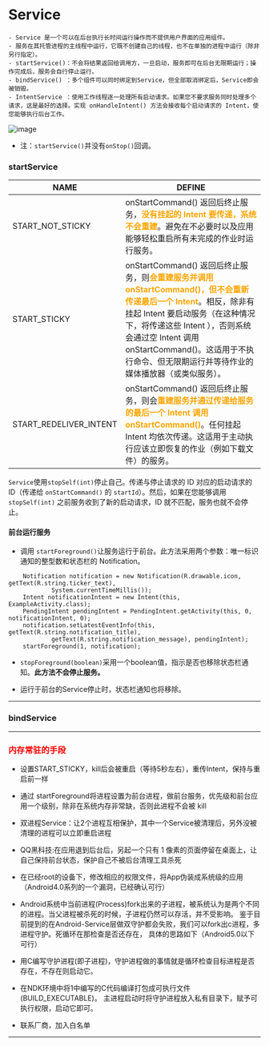 # Service #

	- Service 是一个可以在后台执行长时间运行操作而不提供用户界面的应用组件。
	- 服务在其托管进程的主线程中运行，它既不创建自己的线程，也不在单独的进程中运行（除非另行指定）。
	- startService()：不会将结果返回给调用方，一旦启动，服务即可在后台无限期运行；操作完成后，服务会自行停止运行。
	- bindService() ：多个组件可以同时绑定到Service，但全部取消绑定后，Service即会被销毁。
	- IntentService ：使用工作线程逐一处理所有启动请求。如果您不要求服务同时处理多个请求，这是最好的选择。实现 onHandleIntent() 方法会接收每个启动请求的 Intent，使您能够执行后台工作。


![image](https://developer.android.google.cn/images/service_lifecycle.png)

* 注：`startService()`并没有`onStop()`回调。

### startService ###

NAME|DEFINE
-|-
START_NOT_STICKY|onStartCommand() 返回后终止服务，<font color = orange>**没有挂起的 Intent 要传递，系统不会重建**</font>。避免在不必要时以及应用能够轻松重启所有未完成的作业时运行服务。
START_STICKY|onStartCommand() 返回后终止服务，则<font color = orange>**会重建服务并调用 onStartCommand()，但不会重新传递最后一个 Intent**</font>。相反，除非有挂起 Intent 要启动服务（在这种情况下，将传递这些 Intent ），否则系统会通过空 Intent 调用 onStartCommand()。这适用于不执行命令、但无限期运行并等待作业的媒体播放器（或类似服务）。
START_REDELIVER_INTENT|onStartCommand() 返回后终止服务，则会<font color = orange>**重建服务并通过传递给服务的最后一个 Intent 调用 onStartCommand()**</font>。任何挂起 Intent 均依次传递。这适用于主动执行应该立即恢复的作业（例如下载文件）的服务。


`Service`使用`stopSelf(int)`停止自己。传递与停止请求的 ID 对应的启动请求的 ID（传递给 `onStartCommand()` 的 `startId`）。然后，如果在您能够调用 `stopSelf(int)` 之前服务收到了新的启动请求，ID 就不匹配，服务也就不会停止。

#### 前台运行服务 ####
- 调用 `startForeground()`让服务运行于前台。此方法采用两个参数：唯一标识通知的整型数和状态栏的 Notification。

```
	Notification notification = new Notification(R.drawable.icon, getText(R.string.ticker_text),
	        System.currentTimeMillis());
	Intent notificationIntent = new Intent(this, ExampleActivity.class);
	PendingIntent pendingIntent = PendingIntent.getActivity(this, 0, notificationIntent, 0);
	notification.setLatestEventInfo(this, getText(R.string.notification_title),
	        getText(R.string.notification_message), pendingIntent);
	startForeground(1, notification);

```
- `stopForeground(boolean)`采用一个boolean值，指示是否也移除状态栏通知。**此方法不会停止服务。**

- 运行于前台的Service停止时，状态栏通知也将移除。

---
### bindService ###




---
### <font color = "red">**内存常驻的手段**</font> ###

- 设置START_STICKY，kill后会被重启（等待5秒左右），重传Intent，保持与重启前一样

- 通过 startForeground将进程设置为前台进程，做前台服务，优先级和前台应用一个级别​，除非在系统内存非常缺，否则此进程不会被 kill

- 双进程Service：让2个进程互相保护，其中一个Service被清理后，另外没被清理的进程可以立即重启进程

- QQ黑科技:在应用退到后台后，另起一个只有 1 像素的页面停留在桌面上，让自己保持前台状态，保护自己不被后台清理工具杀死

- 在已经root的设备下，修改相应的权限文件，将App伪装成系统级的应用（Android4.0系列的一个漏洞，已经确认可行）

- Android系统中当前进程(Process)fork出来的子进程，被系统认为是两个不同的进程。当父进程被杀死的时候，子进程仍然可以存活，并不受影响。 鉴于目前提到的在Android-Service层做双守护都会失败，我们可以fork出c进程，多进程守护。死循环在那检查是否还存在， 具体的思路如下（Android5.0以下可行）

- 用C编写守护进程(即子进程)，守护进程做的事情就是循环检查目标进程是否存在，不存在则启动它。

- 在NDK环境中将1中编写的C代码编译打包成可执行文件(BUILD_EXECUTABLE)。
主进程启动时将守护进程放入私有目录下，赋予可执行权限，启动它即可。


- 联系厂商，加入白名单


----